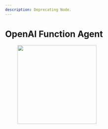 ```yaml
---
description: Deprecating Node.
---
```


# OpenAI Function Agent

<figure><img src="../../../.gitbook/assets/giphy.gif" alt="" width="256"><figcaption></figcaption></figure>
